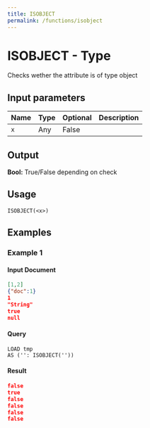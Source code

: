 ```yaml
---
title: ISOBJECT
permalink: /functions/isobject
---
```


# ISOBJECT - Type

Checks wether the attribute is of type object

## Input parameters

| Name | Type | Optional | Description |
| --- | --- | --- | --- |
| `x` | Any | False |  |

## Output

**Bool:** True/False depending on check

## Usage

```joda
ISOBJECT(<x>)
```

## Examples

### Example 1

#### Input Document
```json
[1,2]
{"doc":1}
1
"String"
true
null
```


#### Query
```joda
LOAD tmp
AS ('': ISOBJECT(''))
```
#### Result
```json
false
true
false
false
false
false
```


